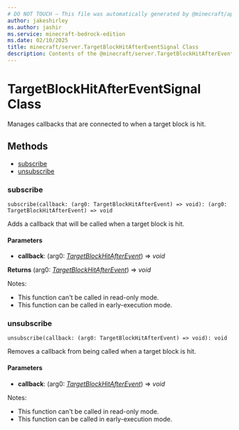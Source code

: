 ```yaml
---
# DO NOT TOUCH — This file was automatically generated by @minecraft/api-docs-generator, to report problems file an issue at https://github.com/Mojang/minecraft-scripting-libraries
author: jakeshirley
ms.author: jashir
ms.service: minecraft-bedrock-edition
ms.date: 02/10/2025
title: minecraft/server.TargetBlockHitAfterEventSignal Class
description: Contents of the @minecraft/server.TargetBlockHitAfterEventSignal class.
---
```

# TargetBlockHitAfterEventSignal Class

Manages callbacks that are connected to when a target block is hit.

## Methods
- [subscribe](#subscribe)
- [unsubscribe](#unsubscribe)

### **subscribe**
`
subscribe(callback: (arg0: TargetBlockHitAfterEvent) => void): (arg0: TargetBlockHitAfterEvent) => void
`

Adds a callback that will be called when a target block is hit.

#### **Parameters**
- **callback**: (arg0: [*TargetBlockHitAfterEvent*](TargetBlockHitAfterEvent.md)) => *void*

**Returns** (arg0: [*TargetBlockHitAfterEvent*](TargetBlockHitAfterEvent.md)) => *void*
  
Notes:
- This function can't be called in read-only mode.
- This function can be called in early-execution mode.

### **unsubscribe**
`
unsubscribe(callback: (arg0: TargetBlockHitAfterEvent) => void): void
`

Removes a callback from being called when a target block is hit.

#### **Parameters**
- **callback**: (arg0: [*TargetBlockHitAfterEvent*](TargetBlockHitAfterEvent.md)) => *void*
  
Notes:
- This function can't be called in read-only mode.
- This function can be called in early-execution mode.
